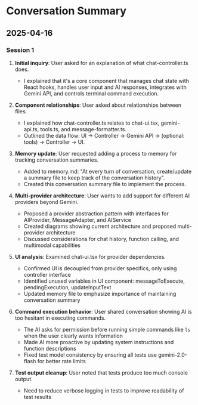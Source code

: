# Conversation Summary

## 2025-04-16

### Session 1

1. **Initial inquiry**: User asked for an explanation of what chat-controller.ts does.
   - I explained that it's a core component that manages chat state with React hooks, handles user input and AI responses, integrates with Gemini API, and controls terminal command execution.

2. **Component relationships**: User asked about relationships between files.
   - I explained how chat-controller.ts relates to chat-ui.tsx, gemini-api.ts, tools.ts, and message-formatter.ts.
   - Outlined the data flow: UI → Controller → Gemini API → (optional: tools) → Controller → UI.

3. **Memory update**: User requested adding a process to memory for tracking conversation summaries.
   - Added to memory.md: "At every turn of conversation, create/update a summary file to keep track of the conversation history".
   - Created this conversation summary file to implement the process.

4. **Multi-provider architecture**: User wants to add support for different AI providers beyond Gemini.
   - Proposed a provider abstraction pattern with interfaces for AIProvider, MessageAdapter, and AIService
   - Created diagrams showing current architecture and proposed multi-provider architecture
   - Discussed considerations for chat history, function calling, and multimodal capabilities
   
5. **UI analysis**: Examined chat-ui.tsx for provider dependencies.
   - Confirmed UI is decoupled from provider specifics, only using controller interface
   - Identified unused variables in UI component: messageToExecute, pendingExecution, updateInputText
   - Updated memory file to emphasize importance of maintaining conversation summary

6. **Command execution behavior**: User shared conversation showing AI is too hesitant in executing commands.
   - The AI asks for permission before running simple commands like `ls` when the user clearly wants information
   - Made AI more proactive by updating system instructions and function descriptions
   - Fixed test model consistency by ensuring all tests use gemini-2.0-flash for better rate limits

7. **Test output cleanup**: User noted that tests produce too much console output.
   - Need to reduce verbose logging in tests to improve readability of test results